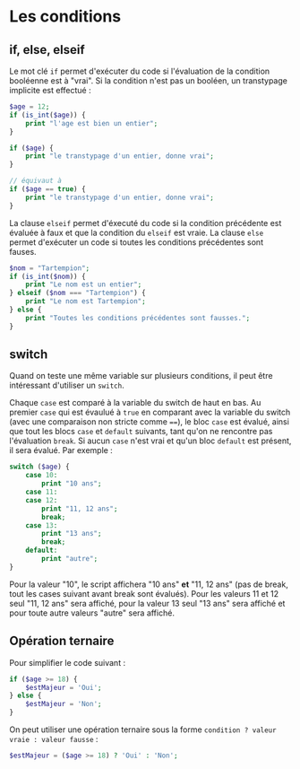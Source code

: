 # Les conditions

## if, else, elseif

Le mot clé `if` permet d'exécuter du code si l'évaluation de la condition booléenne est à "vrai". Si la condition n'est pas un booléen, un transtypage implicite est effectué :

```php
$age = 12;
if (is_int($age)) {
    print "l'age est bien un entier";
}

if ($age) {
    print "le transtypage d'un entier, donne vrai";
}

// équivaut à
if ($age == true) {
    print "le transtypage d'un entier, donne vrai";
}
```

La clause `elseif` permet d'éxecuté du code si la condition précédente est évaluée à faux et que la condition du `elseif` est vraie. La clause `else` permet d'exécuter un code si toutes les conditions précédentes sont fauses.

```php
$nom = "Tartempion";
if (is_int($nom)) {
    print "Le nom est un entier";
} elseif ($nom === "Tartempion") {
    print "Le nom est Tartempion";
} else {
    print "Toutes les conditions précédentes sont fausses.";
}
```

## switch

Quand on teste une même variable sur plusieurs conditions, il peut être intéressant d'utiliser un `switch`.

Chaque `case` est comparé à la variable du switch de haut en bas. Au premier `case` qui est évaulué à `true` en comparant avec la variable du switch (avec une comparaison non stricte comme `==`), le bloc `case` est évalué, ainsi que tout les blocs `case` et `default` suivants, tant qu'on ne rencontre pas l'évaluation `break`. Si aucun `case` n'est vrai et qu'un bloc `default` est présent, il sera évalué. Par exemple :

```php
switch ($age) {
    case 10:
        print "10 ans";
    case 11:
    case 12:
        print "11, 12 ans";
        break;
    case 13:
        print "13 ans";
        break;
    default:
        print "autre";
}
```

Pour la valeur "10", le script affichera "10 ans" **et** "11, 12 ans" (pas de break, tout les cases suivant avant break sont évalués). Pour les valeurs 11 et 12 seul "11, 12 ans" sera affiché, pour la valeur 13 seul "13 ans" sera affiché et pour toute autre valeurs "autre" sera affiché.

## Opération ternaire

Pour simplifier le code suivant :

```php
if ($age >= 18) {
    $estMajeur = 'Oui';
} else {
    $estMajeur = 'Non';
}
```

On peut utiliser une opération ternaire sous la forme `condition ? valeur vraie : valeur fausse` :

```php
$estMajeur = ($age >= 18) ? 'Oui' : 'Non';
```